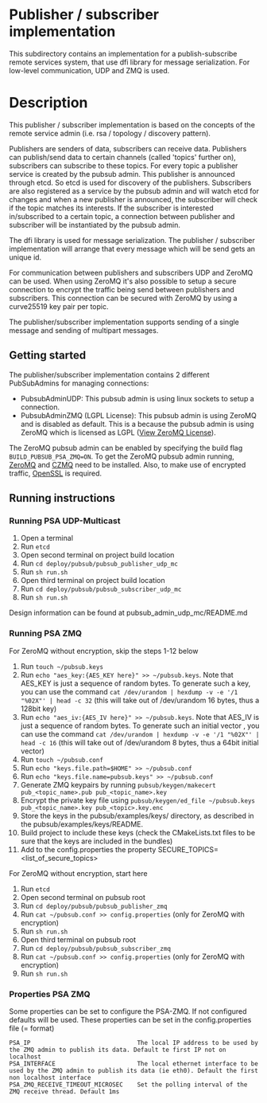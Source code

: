 <!--
Licensed to the Apache Software Foundation (ASF) under one or more
contributor license agreements.  See the NOTICE file distributed with
this work for additional information regarding copyright ownership.
The ASF licenses this file to You under the Apache License, Version 2.0
(the "License"); you may not use this file except in compliance with
the License.  You may obtain a copy of the License at
   
    http://www.apache.org/licenses/LICENSE-2.0

Unless required by applicable law or agreed to in writing, software
distributed under the License is distributed on an "AS IS" BASIS,
WITHOUT WARRANTIES OR CONDITIONS OF ANY KIND, either express or implied.
See the License for the specific language governing permissions and
limitations under the License.
-->

# Publisher / subscriber implementation

This subdirectory contains an implementation for a publish-subscribe remote services system, that use dfi library for message serialization.
For low-level communication, UDP and ZMQ is used.

# Description

This publisher / subscriber implementation is based on the concepts of the remote service admin (i.e. rsa / topology / discovery pattern).

Publishers are senders of data, subscribers can receive data. Publishers can publish/send data to certain channels (called 'topics' further on), subscribers can subscribe to these topics. For every topic a publisher service is created by the pubsub admin. This publisher is announced through etcd. So etcd is used for discovery of the publishers. Subscribers are also registered as a service by the pubsub admin and will watch etcd for changes and when a new publisher is announced, the subscriber will check if the topic matches its interests. If the subscriber is interested in/subscribed to a certain topic, a connection between publisher and subscriber will be instantiated by the pubsub admin.

The dfi library is used for message serialization. The publisher / subscriber implementation will arrange that every message which will be send gets an unique id. 

For communication between publishers and subscribers UDP and ZeroMQ can be used. When using ZeroMQ it's also possible to setup a secure connection to encrypt the traffic being send between publishers and subscribers. This connection can be secured with ZeroMQ by using a curve25519 key pair per topic.

The publisher/subscriber implementation supports sending of a single message and sending of multipart messages.

## Getting started

The publisher/subscriber implementation contains 2 different PubSubAdmins for managing connections:
  * PubsubAdminUDP: This pubsub admin is using linux sockets to setup a connection. 
  * PubsubAdminZMQ (LGPL License): This pubsub admin is using ZeroMQ and is disabled as default. This is a because the pubsub admin is using ZeroMQ which is licensed as LGPL ([View ZeroMQ License](https://github.com/zeromq/libzmq#license)).
  
  The ZeroMQ pubsub admin can be enabled by specifying the build flag `BUILD_PUBSUB_PSA_ZMQ=ON`. To get the ZeroMQ pubsub admin running, [ZeroMQ](https://github.com/zeromq/libzmq) and [CZMQ](https://github.com/zeromq/czmq) need to be installed. Also, to make use of encrypted traffic, [OpenSSL](https://github.com/openssl/openssl) is required.

## Running instructions

### Running PSA UDP-Multicast

1. Open a terminal
1. Run `etcd`
1. Open second terminal on project build location
1. Run `cd deploy/pubsub/pubsub_publisher_udp_mc`
1. Run `sh run.sh`
1. Open third terminal on project build location
1. Run `cd deploy/pubsub/pubsub_subscriber_udp_mc`
1. Run `sh run.sh`

Design information can be found at pubsub\_admin\_udp\_mc/README.md

### Running PSA ZMQ

For ZeroMQ without encryption, skip the steps 1-12 below

1. Run `touch ~/pubsub.keys`
1. Run `echo "aes_key:{AES_KEY here}" >> ~/pubsub.keys`. Note that AES_KEY is just a sequence of random bytes. To generate such a key, you can use the command `cat /dev/urandom | hexdump -v -e '/1 "%02X"' | head -c 32` (this will take out of /dev/urandom 16 bytes, thus a 128bit key)
1. Run `echo "aes_iv:{AES_IV here}" >> ~/pubsub.keys`.  Note that AES_IV is just a sequence of random bytes. To generate such an initial vector , you can use the command `cat /dev/urandom | hexdump -v -e '/1 "%02X"' | head -c 16` (this will take out of /dev/urandom 8 bytes, thus a 64bit initial vector) 
1. Run `touch ~/pubsub.conf`
1. Run `echo "keys.file.path=$HOME" >> ~/pubsub.conf`
1. Run `echo "keys.file.name=pubsub.keys" >> ~/pubsub.conf`
1. Generate ZMQ keypairs by running `pubsub/keygen/makecert pub_<topic_name>.pub pub_<topic_name>.key`
1. Encrypt the private key file using `pubsub/keygen/ed_file ~/pubsub.keys pub_<topic_name>.key pub_<topic>.key.enc`
1. Store the keys in the pubsub/examples/keys/ directory, as described in the pubsub/examples/keys/README.
1. Build project to include these keys (check the CMakeLists.txt files to be sure that the keys are included in the bundles)
1. Add to the config.properties the property SECURE_TOPICS=<list_of_secure_topics> 

For ZeroMQ without encryption, start here

1. Run `etcd`
1. Open second terminal on pubsub root
1. Run `cd deploy/pubsub/pubsub_publisher_zmq`
1. Run `cat ~/pubsub.conf >> config.properties` (only for ZeroMQ with encryption)
1. Run `sh run.sh`
1. Open third terminal on pubsub root
1. Run `cd deploy/pubsub/pubsub_subscriber_zmq`
1. Run `cat ~/pubsub.conf >> config.properties` (only for ZeroMQ with encryption)
1. Run `sh run.sh`

### Properties PSA ZMQ

Some properties can be set to configure the PSA-ZMQ. If not configured defaults will be used. These
properties can be set in the config.properties file (<PROPERTY>=<VALUE> format)


    PSA_IP                              The local IP address to be used by the ZMQ admin to publish its data. Default te first IP not on localhost
    PSA_INTERFACE                       The local ethernet interface to be used by the ZMQ admin to publish its data (ie eth0). Default the first non localhost interface
    PSA_ZMQ_RECEIVE_TIMEOUT_MICROSEC    Set the polling interval of the ZMQ receive thread. Default 1ms